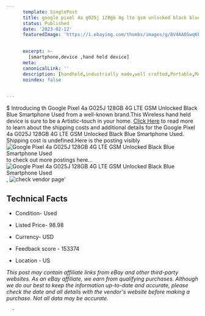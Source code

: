 ```yaml
---
      template: SinglePost
      title: google pixel 4a g025j 128gb 4g lte gsm unlocked black blue smartphone used
      status: Published
      date: '2023-02-12'
      featuredImage: 'https://i.ebayimg.com/thumbs/images/g/8V4AAOSwqKFjQERJ/s-l225.jpg'
       

      excerpt: >-
        [smartphone,device ,hand held device]
      meta:
      canonicalLink: ''
      description: [handheld,industrially made,well crafted,Portable,Mobile,Compact,Convenient,Lightweight,Maneuverable,Man-portable,Miniature,Carriable,Hand-held,Light,Holdable,Transportable,Mobile device,Pocket-sized,On-the-go,Wireless,Cordless,Compact size,Convenient size, smartphone,device ,hand held device]
      noindex: false
      

---
```

$
      Introducing th Google Pixel 4a G025J 128GB 4G LTE GSM Unlocked Black Blue Smartphone Used from a well-known brand.This Wireless hand held device is sure to be a Artistic-touch in your home. [Click Here](https://www.ebay.com/itm/204113345321?hash=item2f861a7b29%3Ag%3A8V4AAOSwqKFjQERJ&mkevt=1&mkcid=1&mkrid=711-53200-19255-0&campid=%253CePNCampaignId%253E&customid=%253CreferenceId%253E&toolid=10049) to read more to learn about the shipping costs and additional details for the Google Pixel 4a G025J 128GB 4G LTE GSM Unlocked Black Blue Smartphone Used. Shipping cost is undefined.Here is the posting visibly ![Google Pixel 4a G025J 128GB 4G LTE GSM Unlocked Black Blue Smartphone Used](https://i.ebayimg.com/thumbs/images/g/8V4AAOSwqKFjQERJ/s-l225.jpg) to check out more postings here... ![Google Pixel 4a G025J 128GB 4G LTE GSM Unlocked Black Blue Smartphone Used](https://i.ebayimg.com/images/g/8V4AAOSwqKFjQERJ/s-l1600.jpg), ![check vendor page](https://origin-galleryplus.ebayimg.com/ws/web/204113345321_2_0_1/225x225.jpg,https://origin-galleryplus.ebayimg.com/ws/web/204113345321_3_0_1/225x225.jpg,https://origin-galleryplus.ebayimg.com/ws/web/204113345321_4_0_1/225x225.jpg,https://origin-galleryplus.ebayimg.com/ws/web/204113345321_5_0_1/225x225.jpg,https://origin-galleryplus.ebayimg.com/ws/web/204113345321_6_0_1/225x225.jpg)'

      

 ## Technical Facts 



     
      

 - Condition- Used 


      

 - Listed Price- 98.98 


      

 - Currency- USD 


      

 - Feedback score - 153374 


      

 - Location - US 


      
      

 *_This post may contain affiliate links from eBay and other third-party websites. As an eBay affiliate, we earn from qualifying purchases. Although we do our best to keep the information up-to-date and accurate, please check the date and all details with the vendor's website before making a purchase. Not all data may be accurate._*




      -
